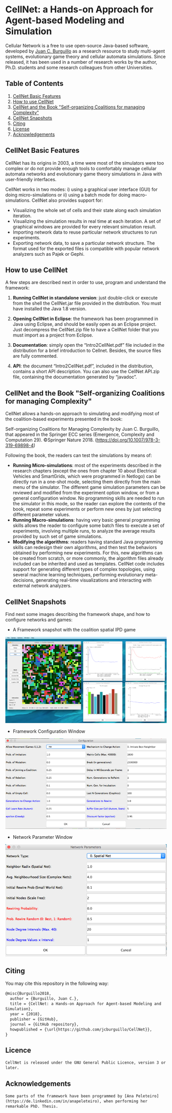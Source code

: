 # CellNet: a Hands-on Approach for Agent-based Modeling and Simulation

Cellular Network is a free to use open-source Java-based software, developed by [Juan C. Burguillo](https://sites.google.com/site/jcburgui2) as a research resource to study multi-agent systems, evolutionary game theory and cellular automata simulations. Since released, it has been used in a number of research works by the author, Ph.D. students and some research colleagues from other Universities.


## Table of Contents
1. [CellNet Basic Features](#cellnet-basic-features)
2. [How to use CellNet](#how-to-use-cellnet)
3. [CellNet and the Book "Self-organizing Coalitions for managing Complexity"](#cellnet-and-the-book-self-organizing-coalitions-for-managing-complexity)
4. [CellNet Snapshots](#CellNet-Snapshots)
5. [Citing](#citing)
6. [License](#licence)
7. [Acknowledgements](#acknowledgements)


## CellNet Basic Features
CellNet has its origins in 2003, a time were most of the simulators were too complex or do not provide enough tools to comfortably manage cellular automata networks and evolutionary game theory simulations in Java with user-friendly interfaces.

CellNet works in two modes: i) using a graphical user interface (GUI) for doing micro-simulations or ii) using a batch mode for doing macro-simulations. CellNet also provides support for:

- Visualizing the whole set of cells and their state along each simulation iteration.
- Visualizing the simulation results in real time at each iteration. A set of graphical windows are provided for every relevant simulation result.
- Importing network data to reuse particular network structures to run experiments.
- Exporting network data, to save a particular network structure. The format used for the exported files is compatible with popular network analyzers such as Pajek or Gephi.


## How to use CellNet

A few steps are described next in order to use, program and understand the framework:

1. **Running CellNet in standalone version**: just double-click or execute from the shell the CellNet.jar file provided in the distribution. You must have installed the Java 1.8 version.

2. **Opening CellNet in Eclipse**: the framework has been programmed in Java using Eclipse, and should be easily open as an Eclipse project. Just decompress the CellNet.zip file to have a CellNet folder that you must import as a project from Eclipse.

3. **Documentation**: simply open the “Intro2CellNet.pdf” file included in the distribution for a brief introduction to Cellnet. Besides, the source files are fully commented.

4. **API**: the document “Intro2CellNet.pdf”, included in the distribution, contains a short API description. You can also use the CellNet API.zip file, containing the documentation generated by “javadoc”.


## CellNet and the Book "Self-organizing Coalitions for managing Complexity"
CellNet allows a hands-on approach to simulating and modifying most of the coalition-based experiments presented in the book:

Self-organizing Coalitions for Managing Complexity by Juan C. Burguillo, that appeared in the Springer ECC series (Emergence, Complexity and Computation 29). ©Springer Nature 2018. (https://doi.org/10.1007/978-3-319-69898-4)

Following the book, the readers can test the simulations by means of:

- **Running Micro-simulations**: most of the experiments described in the research chapters (except the ones from chapter 10 about Electrical Vehicles and SmartGrids, which were programmed in Netlogo) can be directly run in a one-shot mode, selecting them directly from the main menu of the simulator. The different game simulation parameters can be reviewed and modified from the experiment option window, or from a general configuration window. No programming skills are needed to run the simulator in this mode, so the reader can explore the contents of the book, repeat some experiments or perform new ones by just selecting different parameter values.
- **Running Macro-simulations**: having very basic general programming skills allows the reader to configure some batch files to execute a set of experiments, involving multiple runs, to analyze the average results provided by such set of game simulations.
- **Modifying the algorithms**: readers having standard Java programming skills can redesign their own algorithms, and then test the behaviors obtained by performing new experiments. For this, new algorithms can be created from scratch, or more commonly, the algorithm files already included can be inherited and used as templates. CellNet code includes support for generating different types of complex topologies, using several machine learning techniques, performing evolutionary meta-decisions, generating real-time visualizations and interacting with external network analyzers.


## CellNet Snapshots

Find next some images describing the framework shape, and how to configure networks and games:

- A Framework snapshot with the coalition spatial IPD game

![A Framework snapshot with the coalition spatial IPD game](images/CellNet.png)

- Framework Configuration Window

![Framework Configuration Window](images/ConfigWindow.png)

- Network Parameter Window

![Network Parameter Window](images/NetParamWindow.png)




## Citing

You may cite this repository in the following way:
```
@misc{Burguillo2018,
  author = {Burguillo, Juan C.},
  title = {CellNet: a Hands-on Approach for Agent-based Modeling and Simulation},
  year = {2018},
  publisher = {GitHub},
  journal = {GitHub repository},
  howpublished = {\url{https://github.com/jcburguillo/CellNet}},
}
```

## Licence

    CellNet is released under the GNU General Public Licence, version 3 or later.


## Acknowledgements

    Some parts of the framework have been programmed by [Ana Peleteiro](https://de.linkedin.com/in/anapeleteiro), when performing her remarkable PhD. Thesis.
